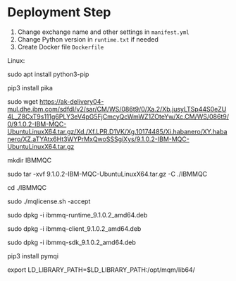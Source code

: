 Deployment Step
===============
1. Change exchange name and other settings in `manifest.yml`
2. Change Python version in `runtime.txt` if needed
3. Create Docker file `Dockerfile`

Linux:

sudo apt install python3-pip

pip3 install pika

sudo wget https://ak-delivery04-mul.dhe.ibm.com/sdfdl/v2/sar/CM/WS/086t9/0/Xa.2/Xb.jusyLTSp44S0eZU4L_Z8CxT9s111g6PLY3eV4pG5FjCmcyQcWmWZ1ZOteYw/Xc.CM/WS/086t9/0/9.1.0.2-IBM-MQC-UbuntuLinuxX64.tar.gz/Xd./Xf.LPR.D1VK/Xg.10174485/Xi.habanero/XY.habanero/XZ.aTYAtx6Ht3WYPrMxQwoSSSgiXys/9.1.0.2-IBM-MQC-UbuntuLinuxX64.tar.gz

mkdir IBMMQC

sudo tar -xvf 9.1.0.2-IBM-MQC-UbuntuLinuxX64.tar.gz -C ./IBMMQC

cd ./IBMMQC

sudo ./mqlicense.sh -accept

sudo dpkg -i ibmmq-runtime_9.1.0.2_amd64.deb

sudo dpkg -i ibmmq-client_9.1.0.2_amd64.deb 

sudo dpkg -i ibmmq-sdk_9.1.0.2_amd64.deb 

pip3 install pymqi

export LD_LIBRARY_PATH=$LD_LIBRARY_PATH:/opt/mqm/lib64/

